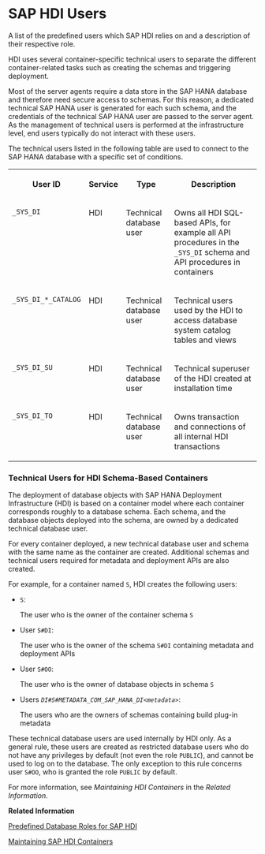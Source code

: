<!-- loio40faae29522747e3b9548b1f4d296707 -->

# SAP HDI Users

A list of the predefined users which SAP HDI relies on and a description of their respective role.

HDI uses several container-specific technical users to separate the different container-related tasks such as creating the schemas and triggering deployment.

Most of the server agents require a data store in the SAP HANA database and therefore need secure access to schemas. For this reason, a dedicated technical SAP HANA user is generated for each such schema, and the credentials of the technical SAP HANA user are passed to the server agent. As the management of technical users is performed at the infrastructure level, end users typically do not interact with these users.

The technical users listed in the following table are used to connect to the SAP HANA database with a specific set of conditions.


<table>
<tr>
<th valign="top">

User ID

</th>
<th valign="top">

Service

</th>
<th valign="top">

Type

</th>
<th valign="top">

Description

</th>
</tr>
<tr>
<td valign="top">

`_SYS_DI`

</td>
<td valign="top">

HDI

</td>
<td valign="top">

Technical database user

</td>
<td valign="top">

Owns all HDI SQL-based APIs, for example all API procedures in the `_SYS_DI` schema and API procedures in containers

</td>
</tr>
<tr>
<td valign="top">

`_SYS_DI_*_CATALOG`

</td>
<td valign="top">

HDI

</td>
<td valign="top">

Technical database user

</td>
<td valign="top">

Technical users used by the HDI to access database system catalog tables and views

</td>
</tr>
<tr>
<td valign="top">

`_SYS_DI_SU`

</td>
<td valign="top">

HDI

</td>
<td valign="top">

Technical database user

</td>
<td valign="top">

Technical superuser of the HDI created at installation time

</td>
</tr>
<tr>
<td valign="top">

`_SYS_DI_TO`

</td>
<td valign="top">

HDI

</td>
<td valign="top">

Technical database user

</td>
<td valign="top">

Owns transaction and connections of all internal HDI transactions

</td>
</tr>
</table>





### Technical Users for HDI Schema-Based Containers

The deployment of database objects with SAP HANA Deployment Infrastructure \(HDI\) is based on a container model where each container corresponds roughly to a database schema. Each schema, and the database objects deployed into the schema, are owned by a dedicated technical database user.

For every container deployed, a new technical database user and schema with the same name as the container are created. Additional schemas and technical users required for metadata and deployment APIs are also created.

For example, for a container named `S`, HDI creates the following users:

-   `S`:

    The user who is the owner of the container schema `S`

-   User `S#DI`:

    The user who is the owner of the schema `S#DI` containing metadata and deployment APIs

-   User `S#OO`:

    The user who is the owner of database objects in schema `S`

-   Users <code>_DI#S#METADATA_COM_SAP_HANA_DI_<i class="varname">&lt;metadata&gt;</i></code>:

    The users who are the owners of schemas containing build plug-in metadata


These technical database users are used internally by HDI only. As a general rule, these users are created as restricted database users who do not have any privileges by default \(not even the role `PUBLIC`\), and cannot be used to log on to the database. The only exception to this rule concerns user `S#OO`, who is granted the role `PUBLIC` by default.

For more information, see *Maintaining HDI Containers* in the *Related Information*.

**Related Information**  


[Predefined Database Roles for SAP HDI](predefined-database-roles-for-sap-hdi-bc08eee.md "Several predefined database roles are necessary for operating the SAP HANA Deployment Infrastructure (HDI).")

[Maintaining SAP HDI Containers](../15-HDI-Cloud-Admin-Maintain-Containers/maintaining-sap-hdi-containers-bcd6e27.md "An HDI container administrator configures and controls access to a SAP HDI container.")


